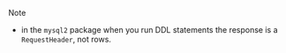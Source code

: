 > [!NOTE]
> - in the `mysql2` package when you run DDL statements the response is a `RequestHeader`, not rows.